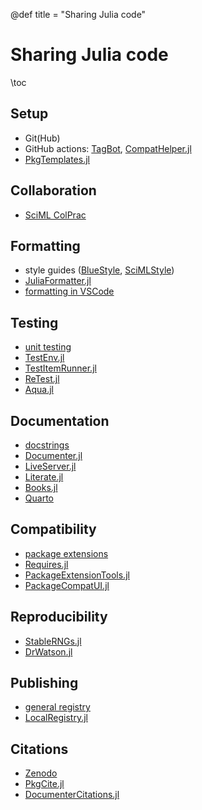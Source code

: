 @def title = "Sharing Julia code"

# Sharing Julia code

\toc

## Setup

* Git(Hub)
* GitHub actions: [TagBot](https://github.com/JuliaRegistries/TagBot), [CompatHelper.jl](https://github.com/JuliaRegistries/CompatHelper.jl)
* [PkgTemplates.jl](https://github.com/JuliaCI/PkgTemplates.jl)

## Collaboration

* [SciML ColPrac](https://github.com/SciML/ColPrac)

## Formatting

* style guides ([BlueStyle](https://github.com/invenia/BlueStyle), [SciMLStyle](https://github.com/SciML/SciMLStyle))
* [JuliaFormatter.jl](https://github.com/domluna/JuliaFormatter.jl)
* [formatting in VSCode](https://www.julia-vscode.org/docs/stable/userguide/formatter/)

## Testing

* [unit testing](https://docs.julialang.org/en/v1/stdlib/Test/)
* [TestEnv.jl](https://github.com/JuliaTesting/TestEnv.jl)
* [TestItemRunner.jl](https://github.com/julia-vscode/TestItemRunner.jl)
* [ReTest.jl](https://github.com/JuliaTesting/ReTest.jl)
* [Aqua.jl](https://github.com/JuliaTesting/Aqua.jl)

## Documentation

* [docstrings](https://docs.julialang.org/en/v1/manual/documentation/)
* [Documenter.jl](https://github.com/JuliaDocs/Documenter.jl)
* [LiveServer.jl](https://github.com/tlienart/LiveServer.jl)
* [Literate.jl](https://github.com/fredrikekre/Literate.jl)
* [Books.jl](https://github.com/JuliaBooks/Books.jl)
* [Quarto](https://quarto.org/)

## Compatibility

* [package extensions](https://pkgdocs.julialang.org/v1/creating-packages/#Conditional-loading-of-code-in-packages-(Extensions))
* [Requires.jl](https://github.com/JuliaPackaging/Requires.jl)
* [PackageExtensionTools.jl](https://github.com/cjdoris/PackageExtensionTools.jl)
* [PackageCompatUI.jl](https://github.com/GunnarFarneback/PackageCompatUI.jl)

## Reproducibility

* [StableRNGs.jl](https://github.com/JuliaRandom/StableRNGs.jl)
* [DrWatson.jl](https://github.com/JuliaDynamics/DrWatson.jl)

## Publishing

* [general registry](https://github.com/JuliaRegistries/General)
* [LocalRegistry.jl](https://github.com/GunnarFarneback/LocalRegistry.jl)

## Citations

* [Zenodo](https://zenodo.org/)
* [PkgCite.jl](https://github.com/SebastianM-C/PkgCite.jl)
* [DocumenterCitations.jl](https://github.com/ali-ramadhan/DocumenterCitations.jl)